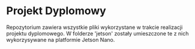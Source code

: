 # Projekt Dyplomowy
Repozytorium zawiera wszystkie pliki wykorzystane w trakcie realizacji projektu dyplomowego.
W folderze 'jetson' zostały umieszczone te z nich wykorzysywane na platformie Jetson Nano.
